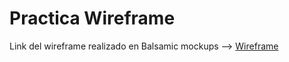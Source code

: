 # Practica Wireframe

Link del wireframe realizado en Balsamic mockups --> [Wireframe](./2.-persona.pdf)
